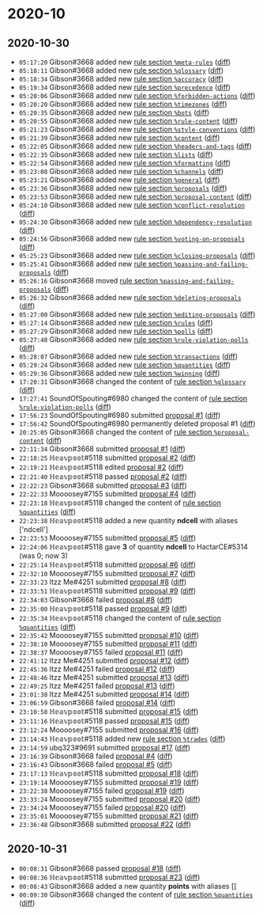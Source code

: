 # 2020-10

## 2020-10-30

* `05:17:20` Gibson#3668 added new [rule section `%meta-rules`](../rules.md#meta-rules) ([diff](https://github.com/Quonauts/Quonauts-11/commit/2ccdef32bcf4daf7c29b8c14826519587905d054))
* `05:18:11` Gibson#3668 added new [rule section `%glossary`](../rules.md#glossary) ([diff](https://github.com/Quonauts/Quonauts-11/commit/76473836b902ed77fbd138cfbb47fea11dd67af1))
* `05:18:34` Gibson#3668 added new [rule section `%accuracy`](../rules.md#accuracy) ([diff](https://github.com/Quonauts/Quonauts-11/commit/aa4c3c3965e6f837b91e81dab437c651d17cb9b2))
* `05:19:34` Gibson#3668 added new [rule section `%precedence`](../rules.md#precedence) ([diff](https://github.com/Quonauts/Quonauts-11/commit/f86868172f689d21f8e0aef87764b3b0cf3118ad))
* `05:20:06` Gibson#3668 added new [rule section `%forbidden-actions`](../rules.md#forbidden-actions) ([diff](https://github.com/Quonauts/Quonauts-11/commit/747bf31d52b9e51748ecdbed84c772da3c404938))
* `05:20:20` Gibson#3668 added new [rule section `%timezones`](../rules.md#timezones) ([diff](https://github.com/Quonauts/Quonauts-11/commit/f621be3d2e571219ca8128fd8b02f33793a87d73))
* `05:20:35` Gibson#3668 added new [rule section `%bots`](../rules.md#bots) ([diff](https://github.com/Quonauts/Quonauts-11/commit/04356f2636bd5f6be9aa8b0a823cbaa2abba508b))
* `05:20:55` Gibson#3668 added new [rule section `%rule-content`](../rules.md#rule-content) ([diff](https://github.com/Quonauts/Quonauts-11/commit/ce992ba838b57bce513592420ddbc2c7317ea96f))
* `05:21:23` Gibson#3668 added new [rule section `%style-conventions`](../rules.md#style-conventions) ([diff](https://github.com/Quonauts/Quonauts-11/commit/4fe91fd304730f081664fc7d9f69760966325d3e))
* `05:21:39` Gibson#3668 added new [rule section `%content`](../rules.md#content) ([diff](https://github.com/Quonauts/Quonauts-11/commit/79bed3d863d46ae7afaa182d33612c36a7b8edba))
* `05:22:05` Gibson#3668 added new [rule section `%headers-and-tags`](../rules.md#headers-and-tags) ([diff](https://github.com/Quonauts/Quonauts-11/commit/01b2cce6240c27bb6cd3514e7762cab866e0c121))
* `05:22:35` Gibson#3668 added new [rule section `%lists`](../rules.md#lists) ([diff](https://github.com/Quonauts/Quonauts-11/commit/9eeebb7c7e964f288fc8bafc2cbb2cb13c6b7de6))
* `05:22:54` Gibson#3668 added new [rule section `%formatting`](../rules.md#formatting) ([diff](https://github.com/Quonauts/Quonauts-11/commit/9733753013ae8011780d772e8422c8a97d601449))
* `05:23:08` Gibson#3668 added new [rule section `%channels`](../rules.md#channels) ([diff](https://github.com/Quonauts/Quonauts-11/commit/924a9ae1da40f06d4349aedb08c700f6bac76aef))
* `05:23:21` Gibson#3668 added new [rule section `%general`](../rules.md#general) ([diff](https://github.com/Quonauts/Quonauts-11/commit/4b929c017b7944de290b41defe2178c5969ed69e))
* `05:23:36` Gibson#3668 added new [rule section `%proposals`](../rules.md#proposals) ([diff](https://github.com/Quonauts/Quonauts-11/commit/0218f60ca029ae086823e5e35258b18e60221f57))
* `05:23:53` Gibson#3668 added new [rule section `%proposal-content`](../rules.md#proposal-content) ([diff](https://github.com/Quonauts/Quonauts-11/commit/4a03dff30dded5c58b21197754042f9c834c4c12))
* `05:24:10` Gibson#3668 added new [rule section `%conflict-resolution`](../rules.md#conflict-resolution) ([diff](https://github.com/Quonauts/Quonauts-11/commit/0f8cecd745c51f17d522db02c93818b7928f1064))
* `05:24:30` Gibson#3668 added new [rule section `%dependency-resolution`](../rules.md#dependency-resolution) ([diff](https://github.com/Quonauts/Quonauts-11/commit/ee49d655324d31b4a11d2c111eb0998ad8be4466))
* `05:24:56` Gibson#3668 added new [rule section `%voting-on-proposals`](../rules.md#voting-on-proposals) ([diff](https://github.com/Quonauts/Quonauts-11/commit/21a097d20cb3b320dce9fd043347def0a2bd2c63))
* `05:25:23` Gibson#3668 added new [rule section `%closing-proposals`](../rules.md#closing-proposals) ([diff](https://github.com/Quonauts/Quonauts-11/commit/1aa8cbe4ff3f0e89d1a232adbaf80a0c6dfbeffd))
* `05:25:41` Gibson#3668 added new [rule section `%passing-and-failing-proposals`](../rules.md#passing-and-failing-proposals) ([diff](https://github.com/Quonauts/Quonauts-11/commit/25e14c7dd239fa8363f70b302979a5df2718f300))
* `05:26:16` Gibson#3668 moved [rule section `%passing-and-failing-proposals`](../rules.md#passing-and-failing-proposals) ([diff](https://github.com/Quonauts/Quonauts-11/commit/e744bddd323d25a1b5ece60cabe8f7bf3acdb1b5))
* `05:26:32` Gibson#3668 added new [rule section `%deleting-proposals`](../rules.md#deleting-proposals) ([diff](https://github.com/Quonauts/Quonauts-11/commit/b8af82beb4fd98769849f01d06431b8b85a3a050))
* `05:27:00` Gibson#3668 added new [rule section `%editing-proposals`](../rules.md#editing-proposals) ([diff](https://github.com/Quonauts/Quonauts-11/commit/7dc773ee1af1f746a97ae682a31d5da8e55ff2aa))
* `05:27:14` Gibson#3668 added new [rule section `%rules`](../rules.md#rules) ([diff](https://github.com/Quonauts/Quonauts-11/commit/96ed4ec30425e4cecd2dce0d474dabd9f7273d28))
* `05:27:29` Gibson#3668 added new [rule section `%polls`](../rules.md#polls) ([diff](https://github.com/Quonauts/Quonauts-11/commit/d4a4a072855d80705d493a2dabfb79cf137e24dd))
* `05:27:48` Gibson#3668 added new [rule section `%rule-violation-polls`](../rules.md#rule-violation-polls) ([diff](https://github.com/Quonauts/Quonauts-11/commit/d82081776fe49922edce09a75fc839c2357f9e82))
* `05:28:07` Gibson#3668 added new [rule section `%transactions`](../rules.md#transactions) ([diff](https://github.com/Quonauts/Quonauts-11/commit/96694dbd2746e6c0cffc5466e8bfcb19b7f8fa00))
* `05:29:24` Gibson#3668 added new [rule section `%quantities`](../rules.md#quantities) ([diff](https://github.com/Quonauts/Quonauts-11/commit/d341c885771bf1d1d221a0637c6da3d40b4c794c))
* `05:29:36` Gibson#3668 added new [rule section `%winning`](../rules.md#winning) ([diff](https://github.com/Quonauts/Quonauts-11/commit/3cc88b0ad8c6c8b97c878a45910c31f9dd295afe))
* `17:20:31` Gibson#3668 changed the content of [rule section `%glossary`](../rules.md#glossary) ([diff](https://github.com/Quonauts/Quonauts-11/commit/490deb859d320df6f2118040c73240123e28ce91))
* `17:27:41` SoundOfSpouting#6980 changed the content of [rule section `%rule-violation-polls`](../rules.md#rule-violation-polls) ([diff](https://github.com/Quonauts/Quonauts-11/commit/a9fb681d218556f15fa01671d5d9b6840f6156e1))
* `17:56:23` SoundOfSpouting#6980 submitted [proposal #1](../proposals.md#1) ([diff](https://github.com/Quonauts/Quonauts-11/commit/2e47dee6e02d743596fdc786c9cc8bf85b8fccdd))
* `17:56:42` SoundOfSpouting#6980 permanently deleted proposal #1 ([diff](https://github.com/Quonauts/Quonauts-11/commit/0df2bb743d4c4e9b06d71e20df1563acbcdc8a96))
* `20:25:05` Gibson#3668 changed the content of [rule section `%proposal-content`](../rules.md#proposal-content) ([diff](https://github.com/Quonauts/Quonauts-11/commit/439880ccc3e5a7528951bc0a20f5d8e7beaf6e67))
* `22:11:34` Gibson#3668 submitted [proposal #1](../proposals.md#1) ([diff](https://github.com/Quonauts/Quonauts-11/commit/77766e4c29d7dc9c2f7b9a6d5b2b85c8c3ecdba8))
* `22:18:25` ℍ𝕖𝕒𝕧𝕡𝕠𝕠𝕥#5118 submitted [proposal #2](../proposals.md#2) ([diff](https://github.com/Quonauts/Quonauts-11/commit/3e094927678150f87dce6c8682fd271f41b0ef77))
* `22:19:21` ℍ𝕖𝕒𝕧𝕡𝕠𝕠𝕥#5118 edited [proposal #2](../proposals.md#2) ([diff](https://github.com/Quonauts/Quonauts-11/commit/e1439e69db6f3017678f28ac1d912a541d884ca1))
* `22:21:40` ℍ𝕖𝕒𝕧𝕡𝕠𝕠𝕥#5118 passed [proposal #2](../proposals.md#2) ([diff](https://github.com/Quonauts/Quonauts-11/commit/b77ca8d60f1c0ddcd7398564d4c12da2c62664e9))
* `22:22:23` Gibson#3668 submitted [proposal #3](../proposals.md#3) ([diff](https://github.com/Quonauts/Quonauts-11/commit/165f514b0e0e35b13d72c09511e245e7a1844073))
* `22:22:33` Moooosey#7155 submitted [proposal #4](../proposals.md#4) ([diff](https://github.com/Quonauts/Quonauts-11/commit/c8df0d764f904bc1d17f53c036c77b3bc96906b2))
* `22:23:18` ℍ𝕖𝕒𝕧𝕡𝕠𝕠𝕥#5118 changed the content of [rule section `%quantities`](../rules.md#quantities) ([diff](https://github.com/Quonauts/Quonauts-11/commit/c7f12e85d396af4944130303ce6d8964ccc2e5b1))
* `22:23:38` ℍ𝕖𝕒𝕧𝕡𝕠𝕠𝕥#5118 added a new quantity **ndcell** with aliases ['ndcell']
* `22:23:53` Moooosey#7155 submitted [proposal #5](../proposals.md#5) ([diff](https://github.com/Quonauts/Quonauts-11/commit/ab5d0c95104703b64a96532fdf655cee8751119b))
* `22:24:06` ℍ𝕖𝕒𝕧𝕡𝕠𝕠𝕥#5118 gave **3** of quantity **ndcell** to HactarCE#5314 (was 0; now 3)
* `22:25:14` ℍ𝕖𝕒𝕧𝕡𝕠𝕠𝕥#5118 submitted [proposal #6](../proposals.md#6) ([diff](https://github.com/Quonauts/Quonauts-11/commit/b12a0e73ebbc7d870b200a805b1f41d57bbd2949))
* `22:32:10` Moooosey#7155 submitted [proposal #7](../proposals.md#7) ([diff](https://github.com/Quonauts/Quonauts-11/commit/b5191a3288cc87735ca2e7807461bca525a79840))
* `22:33:23` Itzz Me#4251 submitted [proposal #8](../proposals.md#8) ([diff](https://github.com/Quonauts/Quonauts-11/commit/60654aa866339777b037f3c55cc5be9ffa142e20))
* `22:33:51` ℍ𝕖𝕒𝕧𝕡𝕠𝕠𝕥#5118 submitted [proposal #9](../proposals.md#9) ([diff](https://github.com/Quonauts/Quonauts-11/commit/297147efeaba2af2d879a2039b9677af1359fd92))
* `22:34:03` Gibson#3668 failed [proposal #8](../proposals.md#8) ([diff](https://github.com/Quonauts/Quonauts-11/commit/70c3fd1f4c5121a817fd8c7dd53bebe9cbc2d045))
* `22:35:00` ℍ𝕖𝕒𝕧𝕡𝕠𝕠𝕥#5118 passed [proposal #9](../proposals.md#9) ([diff](https://github.com/Quonauts/Quonauts-11/commit/39e31e041649fc1d8ad490044c44fd778121cf0a))
* `22:35:34` ℍ𝕖𝕒𝕧𝕡𝕠𝕠𝕥#5118 changed the content of [rule section `%quantities`](../rules.md#quantities) ([diff](https://github.com/Quonauts/Quonauts-11/commit/b64e55078f3bb976922c4fe36486cf90a00f9a69))
* `22:35:42` Moooosey#7155 submitted [proposal #10](../proposals.md#10) ([diff](https://github.com/Quonauts/Quonauts-11/commit/ff1a78084279d4c8e43e2d930e22817338005e4d))
* `22:38:10` Moooosey#7155 submitted [proposal #11](../proposals.md#11) ([diff](https://github.com/Quonauts/Quonauts-11/commit/74baf9915d29c453ec675a4e695e864b990d3036))
* `22:38:37` Moooosey#7155 failed [proposal #11](../proposals.md#11) ([diff](https://github.com/Quonauts/Quonauts-11/commit/325765cdb4da83dc05d9b012c555bd6a794ec58e))
* `22:41:12` Itzz Me#4251 submitted [proposal #12](../proposals.md#12) ([diff](https://github.com/Quonauts/Quonauts-11/commit/3a8205026e8fd95a81553af32edce34982adfe35))
* `22:45:36` Itzz Me#4251 failed [proposal #12](../proposals.md#12) ([diff](https://github.com/Quonauts/Quonauts-11/commit/950af1fd3e8011d4a5deabec72f33c222e306857))
* `22:48:46` Itzz Me#4251 submitted [proposal #13](../proposals.md#13) ([diff](https://github.com/Quonauts/Quonauts-11/commit/b96fc1e2cf7ec58f66553b63301c4dc9a48ea5cc))
* `22:49:25` Itzz Me#4251 failed [proposal #13](../proposals.md#13) ([diff](https://github.com/Quonauts/Quonauts-11/commit/02bdd112c4b87cff656934b480efa241d808ca10))
* `23:01:38` Itzz Me#4251 submitted [proposal #14](../proposals.md#14) ([diff](https://github.com/Quonauts/Quonauts-11/commit/7ab94a22ee71e3bc717d689b55e250d9d12637df))
* `23:06:59` Gibson#3668 failed [proposal #14](../proposals.md#14) ([diff](https://github.com/Quonauts/Quonauts-11/commit/5be3268f319cd708ede0a73c274647f770a83660))
* `23:10:58` ℍ𝕖𝕒𝕧𝕡𝕠𝕠𝕥#5118 submitted [proposal #15](../proposals.md#15) ([diff](https://github.com/Quonauts/Quonauts-11/commit/d1245620797515fc003938680a5d3af3001ce65e))
* `23:11:16` ℍ𝕖𝕒𝕧𝕡𝕠𝕠𝕥#5118 passed [proposal #15](../proposals.md#15) ([diff](https://github.com/Quonauts/Quonauts-11/commit/c7dd0d00ab9483530383c83bbf28dd7dc22f82f8))
* `23:12:24` Moooosey#7155 submitted [proposal #16](../proposals.md#16) ([diff](https://github.com/Quonauts/Quonauts-11/commit/156cac799a30cb97c53fd1892dcfa84771c5535e))
* `23:14:43` ℍ𝕖𝕒𝕧𝕡𝕠𝕠𝕥#5118 added new [rule section `%trades`](../rules.md#trades) ([diff](https://github.com/Quonauts/Quonauts-11/commit/d3ba14547dd499402ccff885e5c140536739e3b7))
* `23:14:59` ubq323#9691 submitted [proposal #17](../proposals.md#17) ([diff](https://github.com/Quonauts/Quonauts-11/commit/76ba00351ad63b8dae5221f7750e3fc836950fa5))
* `23:16:39` Gibson#3668 failed [proposal #4](../proposals.md#4) ([diff](https://github.com/Quonauts/Quonauts-11/commit/1e788cf6032d2fb099eb1dac801a4a22472cb443))
* `23:16:43` Gibson#3668 failed [proposal #5](../proposals.md#5) ([diff](https://github.com/Quonauts/Quonauts-11/commit/09e1ebca68b77571fed356dae13cc983c922afa1))
* `23:17:13` ℍ𝕖𝕒𝕧𝕡𝕠𝕠𝕥#5118 submitted [proposal #18](../proposals.md#18) ([diff](https://github.com/Quonauts/Quonauts-11/commit/f2f258351c31c29a35dd721959ed89bdaf16add3))
* `23:19:14` Moooosey#7155 submitted [proposal #19](../proposals.md#19) ([diff](https://github.com/Quonauts/Quonauts-11/commit/576599ab0e21e3f94fa0763b2b152a1cd4068741))
* `23:22:38` Moooosey#7155 failed [proposal #19](../proposals.md#19) ([diff](https://github.com/Quonauts/Quonauts-11/commit/dd128175942fe6c8f186567b9d16afa4cc1bc216))
* `23:33:24` Moooosey#7155 submitted [proposal #20](../proposals.md#20) ([diff](https://github.com/Quonauts/Quonauts-11/commit/a9b0165576a9e3c1ce74111345a2e4940e8b6bb0))
* `23:34:24` Moooosey#7155 failed [proposal #20](../proposals.md#20) ([diff](https://github.com/Quonauts/Quonauts-11/commit/3371e181006453f431ed1fa63de83e5a3de03248))
* `23:35:01` Moooosey#7155 submitted [proposal #21](../proposals.md#21) ([diff](https://github.com/Quonauts/Quonauts-11/commit/f85d102a9974beadb22e127de1f9debd9c7930a9))
* `23:36:48` Gibson#3668 submitted [proposal #22](../proposals.md#22) ([diff](https://github.com/Quonauts/Quonauts-11/commit/c0f2505ff4b1548b266777aaad4342a7389f522e))

## 2020-10-31

* `00:08:31` Gibson#3668 passed [proposal #18](../proposals.md#18) ([diff](https://github.com/Quonauts/Quonauts-11/commit/2ce86d567d6582d6b86165d6063c7170b7033cb3))
* `00:08:36` ℍ𝕖𝕒𝕧𝕡𝕠𝕠𝕥#5118 submitted [proposal #23](../proposals.md#23) ([diff](https://github.com/Quonauts/Quonauts-11/commit/1688b63dab78147e3ae2718d322007a4c5770b39))
* `00:08:43` Gibson#3668 added a new quantity **points** with aliases []
* `00:09:30` Gibson#3668 changed the content of [rule section `%quantities`](../rules.md#quantities) ([diff](https://github.com/Quonauts/Quonauts-11/commit/c2379dc8376cecc8f1e0f82014a0bca51830078f))
